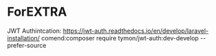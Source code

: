 # ForEXTRA
JWT Authintcation:
https://jwt-auth.readthedocs.io/en/develop/laravel-installation/
comend:composer require tymon/jwt-auth:dev-develop --prefer-source

